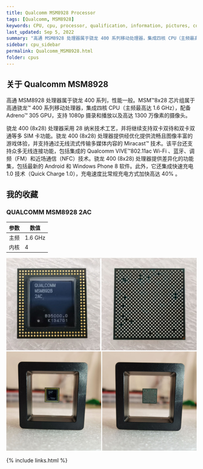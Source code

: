 ```yaml
---
title: Qualcomm MSM8928 Processor
tags: [Qualcomm, MSM8928]
keywords: CPU, cpu, processor, qualification, information, pictures, core, frequency, chip packaging, packaging, cpu info, x86, collection, amd, cyrix, harris, ibm, idt, iit, intel, motorola, nec, sgs, sgs-thomson, siemens, ST, signetics, mhs, ti, texas instruments, ulsi, umc, weitek, zilog, 808x, 8085, 8088, 8086, 80188, 80186, 80286, 286, 80386, 386, i386, Am386, 386sx, 386dx, 486, i486, 586, 486sx, 486dx, overdrive, 487, pentium, 586, 5x86, 386dlc, 386slc, 486dx2, mmx, ppro, pentium-pro, pro, athlon, duron, z80, dirk oppelt, dirk, oppelt, engineering, sample, samples
last_updated: Sep 5, 2022
summary: "高通 MSM8928 处理器属于骁龙 400 系列移动处理器，集成四核 CPU（主频最高达 1.6 GHz）。"
sidebar: cpu_sidebar
permalink: Qualcomm_MSM8928.html
folder: cpus
---
```


## 关于 Qualcomm MSM8928

高通 MSM8928 处理器属于骁龙 400 系列，性能一般。MSM™8x28 芯片组属于高通骁龙™ 400 系列移动处理器，集成四核 CPU（主频最高达 1.6 GHz），配备 Adreno™ 305 GPU，支持 1080p 摄录和播放以及高达 1300 万像素的摄像头。

骁龙 400 (8x28) 处理器采用 28 纳米技术工艺，并将继续支持双卡双待和双卡双通等多 SIM 卡功能。骁龙 400 (8x28) 处理器提供经优化提供流畅且图像丰富的游戏体验，并支持通过无线流式传输多媒体内容的 Miracast™ 技术。该平台还支持众多无线连接功能，包括集成的 Qualcomm VIVE™802.11ac Wi-Fi 、蓝牙、调频（FM）和近场通信（NFC）技术。骁龙 400 (8x28) 处理器提供差异化的功能集，包括最新的 Android 和 Windows Phone 8 软件。此外，它还集成快速充电 1.0 技术（Quick Charge 1.0），充电速度比常规充电方式加快高达 40% 。

## 我的收藏

### QUALCOMM MSM8928 2AC

| 参数 | 数值 |
| ------ | ------ |
| 主频 | 1.6 GHz |
| 内核 | 4 |

![QUALCOMM MSM8928 2AC 正面](/images/cpus/Qualcomm/Qualcomm_MSM8928_2AC_1.jpg)
![QUALCOMM MSM8928 2AC 反面](/images/cpus/Qualcomm/Qualcomm_MSM8928_2AC_2.jpg)

{% include links.html %}
